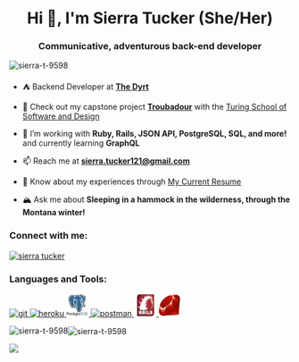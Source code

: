 <h1 align="center">Hi 👋, I'm Sierra Tucker (She/Her)</h1>
<h3 align="center">Communicative, adventurous back-end developer</h3>

<p align="left"> <img src="https://komarev.com/ghpvc/?username=sierra-t-9598&label=Profile%20views&color=0e75b6&style=flat" alt="sierra-t-9598" /> </p>

- ⛺️ Backend Developer at [**The Dyrt**](https://thedyrt.com/)
- 🧩 Check out my capstone project [**Troubadour**](https://troubadour-fe.herokuapp.com/) with the [Turing School of Software and Design](https://turing.edu/)

- 🌱 I’m working with **Ruby, Rails, JSON API, PostgreSQL, SQL, and more!** and currently learning **GraphQL**

- 📫 Reach me at **sierra.tucker121@gmail.com**

- 📄 Know about my experiences through [My Current Resume](https://docs.google.com/document/d/1A4FOWQyuQKmIul14QIblaEhVdQCyqeH8Cw-JMbShufk)

- 🏔 Ask me about **Sleeping in a hammock in the wilderness, through the Montana winter!**

<h3 align="left">Connect with me:</h3>
<p align="left">
<a href="https://linkedin.com/in/sierra tucker" target="blank"><img align="center" src="https://raw.githubusercontent.com/rahuldkjain/github-profile-readme-generator/master/src/images/icons/Social/linked-in-alt.svg" alt="sierra tucker" height="30" width="40" /></a>
</p>

<h3 align="left">Languages and Tools:</h3>
<p align="left"> <a href="https://git-scm.com/" target="_blank" rel="noreferrer"> <img src="https://www.vectorlogo.zone/logos/git-scm/git-scm-icon.svg" alt="git" width="40" height="40"/> </a> <a href="https://heroku.com" target="_blank" rel="noreferrer"> <img src="https://www.vectorlogo.zone/logos/heroku/heroku-icon.svg" alt="heroku" width="40" height="40"/> </a> <a href="https://www.postgresql.org" target="_blank" rel="noreferrer"> <img src="https://raw.githubusercontent.com/devicons/devicon/master/icons/postgresql/postgresql-original-wordmark.svg" alt="postgresql" width="40" height="40"/> </a> <a href="https://postman.com" target="_blank" rel="noreferrer"> <img src="https://www.vectorlogo.zone/logos/getpostman/getpostman-icon.svg" alt="postman" width="40" height="40"/> </a> <a href="https://rubyonrails.org" target="_blank" rel="noreferrer"> <img src="https://raw.githubusercontent.com/devicons/devicon/master/icons/rails/rails-original-wordmark.svg" alt="rails" width="40" height="40"/> </a> <a href="https://www.ruby-lang.org/en/" target="_blank" rel="noreferrer"> <img src="https://raw.githubusercontent.com/devicons/devicon/master/icons/ruby/ruby-original.svg" alt="ruby" width="40" height="40"/> </a> </p>

<p><img align="left" src="https://github-readme-stats.vercel.app/api/top-langs?username=sierra-t-9598&show_icons=true&locale=en&layout=compact" alt="sierra-t-9598" /></p>


<p><img align="center" src="https://github-readme-streak-stats.herokuapp.com/?user=sierra-t-9598&" alt="sierra-t-9598" /></p>

![](https://media.giphy.com/media/hVIHwjueZTZc1P7rVo/giphy.gif)


<!--
**Sierra-T-9598/Sierra-T-9598** is a ✨ _special_ ✨ repository because its `README.md` (this file) appears on your GitHub profile.

Here are some ideas to get you started:

- 🔭 I’m currently working on ...
- 🌱 I’m currently learning ...
- 👯 I’m looking to collaborate on ...
- 🤔 I’m looking for help with ...
- 💬 Ask me about ...
- 📫 How to reach me: ...
- 😄 Pronouns: ...
- ⚡ Fun fact: ...
-->

